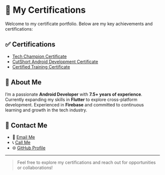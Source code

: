 # 📝 My Certifications

Welcome to my certificate portfolio. Below are my key achievements and certifications:

## ✅ Certifications
- [Tech Champion Certificate](tul_tech_champion_certificate.jpg)
- [CutShort Android Development Certificate](cutshort_android_development.jpg)
- [Certified Training Certificate](cert-CT-PXIM8O8H.pdf)

## 🌟 About Me
I’m a passionate **Android Developer** with **7.5+ years of experience**. Currently expanding my skills in **Flutter** to explore cross-platform development. Experienced in **Firebase** and committed to continuous learning and growth in the tech industry.

## 📨 Contact Me
- 📧 [Email Me](mailto:shailesh2771993@gmail.com)
- 📞 [Call Me](tel:8920964465)
- 🌐 [GitHub Profile](https://github.com/Sunny963)

---

> Feel free to explore my certifications and reach out for opportunities or collaborations!
